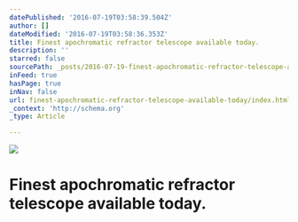 ```yaml
---
datePublished: '2016-07-19T03:58:39.504Z'
author: []
dateModified: '2016-07-19T03:58:36.353Z'
title: Finest apochromatic refractor telescope available today.
description: ''
starred: false
sourcePath: _posts/2016-07-19-finest-apochromatic-refractor-telescope-available-today.md
inFeed: true
hasPage: true
inNav: false
url: finest-apochromatic-refractor-telescope-available-today/index.html
_context: 'http://schema.org'
_type: Article

---
```

![](https://the-grid-user-content.s3-us-west-2.amazonaws.com/4cfda6ca-a924-4acf-8857-241b2595256d.jpg)

# Finest apochromatic refractor telescope available today.